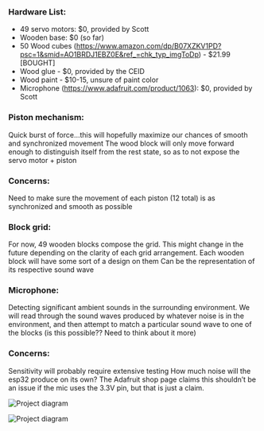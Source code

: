 ### Hardware List:
- 49 servo motors: $0, provided by Scott
- Wooden base: $0 (so far)
- 50 Wood cubes (https://www.amazon.com/dp/B07XZKV1PD?psc=1&smid=AO1BRDJ1EBZ0E&ref_=chk_typ_imgToDp) - $21.99 [BOUGHT]
- Wood glue - $0, provided by the CEID
- Wood paint - $10-15, unsure of paint color
- Microphone (https://www.adafruit.com/product/1063): $0, provided by Scott


### Piston mechanism:
Quick burst of force…this will hopefully maximize our chances of smooth and synchronized movement
The wood block will only move forward enough to distinguish itself from the rest state, so as to not expose the servo motor + piston

### Concerns:
Need to make sure the movement of each piston (12 total) is as synchronized and smooth as possible



### Block grid:
For now, 49 wooden blocks compose the grid. This might change in the future depending on the clarity of each grid arrangement.
Each wooden block will have some sort of a design on them
Can be the representation of its respective sound wave

### Microphone:
Detecting significant ambient sounds in the surrounding environment.
We will read through the sound waves produced by whatever noise is in the environment, and then attempt to match a particular sound wave to one of the blocks (is this possible?? Need to think about it more)

### Concerns:
Sensitivity will probably require extensive testing
How much noise will the esp32 produce on its own? The Adafruit shop page claims this shouldn’t be an issue if the mic uses the 3.3V pin, but that is just a claim.


![Project diagram](https://i.imgur.com/hX1Wakn.jpg)

![Project diagram](https://i.imgur.com/WtujSjS.jpg)

